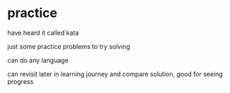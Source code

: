 # practice

have heard it called kata

just some practice problems to try solving

can do any language

can revisit later in learning journey and compare solution, good for seeing progress